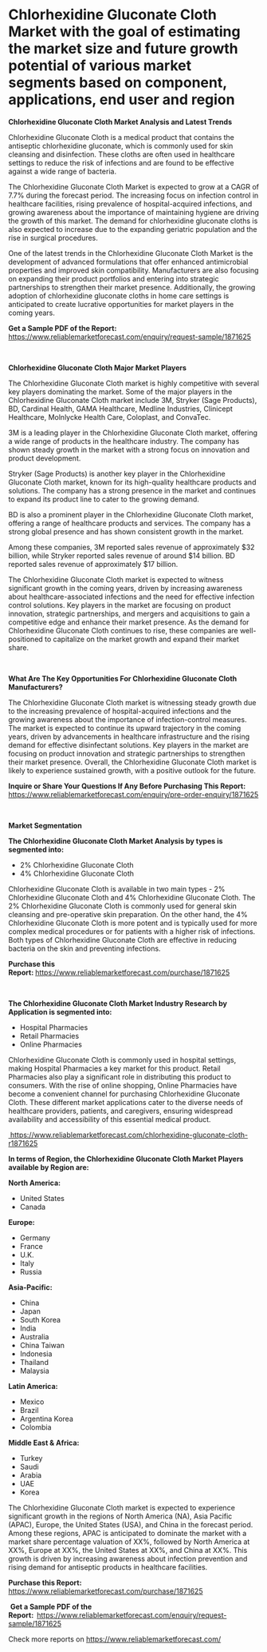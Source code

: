 <p><h1>Chlorhexidine Gluconate Cloth Market with the goal of estimating the market size and future growth potential of various market segments based on component, applications, end user and region</h1></p><p><strong>Chlorhexidine Gluconate Cloth Market Analysis and Latest Trends</strong></p>
<p><p>Chlorhexidine Gluconate Cloth is a medical product that contains the antiseptic chlorhexidine gluconate, which is commonly used for skin cleansing and disinfection. These cloths are often used in healthcare settings to reduce the risk of infections and are found to be effective against a wide range of bacteria.</p><p>The Chlorhexidine Gluconate Cloth Market is expected to grow at a CAGR of 7.7% during the forecast period. The increasing focus on infection control in healthcare facilities, rising prevalence of hospital-acquired infections, and growing awareness about the importance of maintaining hygiene are driving the growth of this market. The demand for chlorhexidine gluconate cloths is also expected to increase due to the expanding geriatric population and the rise in surgical procedures.</p><p>One of the latest trends in the Chlorhexidine Gluconate Cloth Market is the development of advanced formulations that offer enhanced antimicrobial properties and improved skin compatibility. Manufacturers are also focusing on expanding their product portfolios and entering into strategic partnerships to strengthen their market presence. Additionally, the growing adoption of chlorhexidine gluconate cloths in home care settings is anticipated to create lucrative opportunities for market players in the coming years.</p></p>
<p><strong>Get a Sample PDF of the Report:&nbsp;</strong> <a href="https://www.reliablemarketforecast.com/enquiry/request-sample/1871625">https://www.reliablemarketforecast.com/enquiry/request-sample/1871625</a></p>
<p>&nbsp;</p>
<p><strong>Chlorhexidine Gluconate Cloth Major Market Players</strong></p>
<p><p>The Chlorhexidine Gluconate Cloth market is highly competitive with several key players dominating the market. Some of the major players in the Chlorhexidine Gluconate Cloth market include 3M, Stryker (Sage Products), BD, Cardinal Health, GAMA Healthcare, Medline Industries, Clinicept Healthcare, Molnlycke Health Care, Coloplast, and ConvaTec.</p><p>3M is a leading player in the Chlorhexidine Gluconate Cloth market, offering a wide range of products in the healthcare industry. The company has shown steady growth in the market with a strong focus on innovation and product development.</p><p>Stryker (Sage Products) is another key player in the Chlorhexidine Gluconate Cloth market, known for its high-quality healthcare products and solutions. The company has a strong presence in the market and continues to expand its product line to cater to the growing demand.</p><p>BD is also a prominent player in the Chlorhexidine Gluconate Cloth market, offering a range of healthcare products and services. The company has a strong global presence and has shown consistent growth in the market.</p><p>Among these companies, 3M reported sales revenue of approximately $32 billion, while Stryker reported sales revenue of around $14 billion. BD reported sales revenue of approximately $17 billion.</p><p>The Chlorhexidine Gluconate Cloth market is expected to witness significant growth in the coming years, driven by increasing awareness about healthcare-associated infections and the need for effective infection control solutions. Key players in the market are focusing on product innovation, strategic partnerships, and mergers and acquisitions to gain a competitive edge and enhance their market presence. As the demand for Chlorhexidine Gluconate Cloth continues to rise, these companies are well-positioned to capitalize on the market growth and expand their market share.</p></p>
<p>&nbsp;</p>
<p><strong>What Are The Key Opportunities For Chlorhexidine Gluconate Cloth Manufacturers?</strong></p>
<p><p>The Chlorhexidine Gluconate Cloth market is witnessing steady growth due to the increasing prevalence of hospital-acquired infections and the growing awareness about the importance of infection-control measures. The market is expected to continue its upward trajectory in the coming years, driven by advancements in healthcare infrastructure and the rising demand for effective disinfectant solutions. Key players in the market are focusing on product innovation and strategic partnerships to strengthen their market presence. Overall, the Chlorhexidine Gluconate Cloth market is likely to experience sustained growth, with a positive outlook for the future.</p></p>
<p><strong>Inquire or Share Your Questions If Any Before Purchasing This Report:</strong> <a href="https://www.reliablemarketforecast.com/enquiry/pre-order-enquiry/1871625">https://www.reliablemarketforecast.com/enquiry/pre-order-enquiry/1871625</a></p>
<p>&nbsp;</p>
<p><strong>Market Segmentation</strong></p>
<p><strong>The Chlorhexidine Gluconate Cloth Market Analysis by types is segmented into:</strong></p>
<p><ul><li>2% Chlorhexidine Gluconate Cloth</li><li>4% Chlorhexidine Gluconate Cloth</li></ul></p>
<p><p>Chlorhexidine Gluconate Cloth is available in two main types - 2% Chlorhexidine Gluconate Cloth and 4% Chlorhexidine Gluconate Cloth. The 2% Chlorhexidine Gluconate Cloth is commonly used for general skin cleansing and pre-operative skin preparation. On the other hand, the 4% Chlorhexidine Gluconate Cloth is more potent and is typically used for more complex medical procedures or for patients with a higher risk of infections. Both types of Chlorhexidine Gluconate Cloth are effective in reducing bacteria on the skin and preventing infections.</p></p>
<p><strong>Purchase this Report:&nbsp;</strong><a href="https://www.reliablemarketforecast.com/purchase/1871625">https://www.reliablemarketforecast.com/purchase/1871625</a></p>
<p>&nbsp;</p>
<p><strong>The Chlorhexidine Gluconate Cloth Market Industry Research by Application is segmented into:</strong></p>
<p><ul><li>Hospital Pharmacies</li><li>Retail Pharmacies</li><li>Online Pharmacies</li></ul></p>
<p><p>Chlorhexidine Gluconate Cloth is commonly used in hospital settings, making Hospital Pharmacies a key market for this product. Retail Pharmacies also play a significant role in distributing this product to consumers. With the rise of online shopping, Online Pharmacies have become a convenient channel for purchasing Chlorhexidine Gluconate Cloth. These different market applications cater to the diverse needs of healthcare providers, patients, and caregivers, ensuring widespread availability and accessibility of this essential medical product.</p></p>
<p><a href="https://www.reliablemarketforecast.com/chlorhexidine-gluconate-cloth-r1871625">&nbsp;https://www.reliablemarketforecast.com/chlorhexidine-gluconate-cloth-r1871625</a></p>
<p><strong>In terms of Region, the Chlorhexidine Gluconate Cloth Market Players available by Region are:</strong></p>
<p>
    <p> <strong> North America: </strong>
        <ul>
            <li>United States</li>
            <li>Canada</li>
        </ul>
        </p> 
    <p> <strong> Europe: </strong>
        <ul>
            <li>Germany</li>
            <li>France</li>
            <li>U.K.</li>
            <li>Italy</li>
            <li>Russia</li>
        </ul>
        </p> 
    <p> <strong> Asia-Pacific: </strong>
        <ul>
            <li>China</li>
            <li>Japan</li>
            <li>South Korea</li>
            <li>India</li>
            <li>Australia</li>
            <li>China Taiwan</li>
            <li>Indonesia</li>
            <li>Thailand</li>
            <li>Malaysia</li>
        </ul>
        </p> 
    <p> <strong> Latin America: </strong>
        <ul>
            <li>Mexico</li>
            <li>Brazil</li>
            <li>Argentina Korea</li>
            <li>Colombia</li>
        </ul>
        </p> 
    <p> <strong> Middle East & Africa: </strong>
        <ul>
            <li>Turkey</li>
            <li>Saudi</li>
            <li>Arabia</li>
            <li>UAE</li>
            <li>Korea</li>
        </ul>
    </p>
    </p>
<p><p>The Chlorhexidine Gluconate Cloth market is expected to experience significant growth in the regions of North America (NA), Asia Pacific (APAC), Europe, the United States (USA), and China in the forecast period. Among these regions, APAC is anticipated to dominate the market with a market share percentage valuation of XX%, followed by North America at XX%, Europe at XX%, the United States at XX%, and China at XX%. This growth is driven by increasing awareness about infection prevention and rising demand for antiseptic products in healthcare facilities.</p></p>
<p><strong>Purchase this Report: </strong><a href="https://www.reliablemarketforecast.com/purchase/1871625">https://www.reliablemarketforecast.com/purchase/1871625</a></p>
<p>&nbsp;<strong>Get a Sample PDF of the Report:&nbsp;&nbsp;</strong><a href="https://www.reliablemarketforecast.com/enquiry/request-sample/1871625">https://www.reliablemarketforecast.com/enquiry/request-sample/1871625</a></p>
<p><strong></strong></p>
<p>Check more reports on <a href="https://www.reliablemarketforecast.com/">https://www.reliablemarketforecast.com/</a></p>